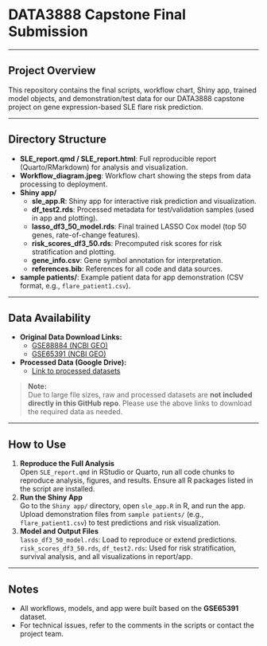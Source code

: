 <h1>DATA3888 Capstone Final Submission</h1>

<hr>

<h2>Project Overview</h2>
<p>
  This repository contains the final scripts, workflow chart, Shiny app, trained model objects, and demonstration/test data for our DATA3888 capstone project on gene expression-based SLE flare risk prediction.
</p>

<hr>

<h2>Directory Structure</h2>
<ul>
  <li><b>SLE_report.qmd / SLE_report.html</b>: Full reproducible report (Quarto/RMarkdown) for analysis and visualization.</li>
  <li><b>Workflow_diagram.jpeg</b>: Workflow chart showing the steps from data processing to deployment.</li>
  <li>
    <b>Shiny app/</b>
    <ul>
      <li><b>sle_app.R</b>: Shiny app for interactive risk prediction and visualization.</li>
      <li><b>df_test2.rds</b>: Processed metadata for test/validation samples (used in app and plotting).</li>
      <li><b>lasso_df3_50_model.rds</b>: Final trained LASSO Cox model (top 50 genes, rate-of-change features).</li>
      <li><b>risk_scores_df3_50.rds</b>: Precomputed risk scores for risk stratification and plotting.</li>
      <li><b>gene_info.csv</b>: Gene symbol annotation for interpretation.</li>
      <li><b>references.bib</b>: References for all code and data sources.</li>
    </ul>
  </li>
  <li><b>sample patients/</b>: Example patient data for app demonstration (CSV format, e.g., <code>flare_patient1.csv</code>).</li>
</ul>

<hr>

<h2>Data Availability</h2>
<ul>
  <li>
    <b>Original Data Download Links:</b>
    <ul>
      <li><a href="https://www.ncbi.nlm.nih.gov/geo/query/acc.cgi?acc=GSE88884">GSE88884 (NCBI GEO)</a></li>
      <li><a href="https://www.ncbi.nlm.nih.gov/geo/query/acc.cgi?acc=GSE65391">GSE65391 (NCBI GEO)</a></li>
    </ul>
  </li>
  <li>
    <b>Processed Data (Google Drive):</b>
    <ul>
      <li><a href="https://drive.google.com/drive/folders/1bzE2tSTAHwzK0T1qL-SuERT0yEYOGAbv">Link to processed datasets</a></li>
    </ul>
  </li>
</ul>
<blockquote>
  <b>Note:</b><br>
  Due to large file sizes, raw and processed datasets are <b>not included directly in this GitHub repo</b>. Please use the above links to download the required data as needed.
</blockquote>

<hr>

<h2>How to Use</h2>
<ol>
  <li>
    <b>Reproduce the Full Analysis</b><br>
    Open <code>SLE_report.qmd</code> in RStudio or Quarto, run all code chunks to reproduce analysis, figures, and results.  
    Ensure all R packages listed in the script are installed.
  </li>
  <li>
    <b>Run the Shiny App</b><br>
    Go to the <code>Shiny app/</code> directory, open <code>sle_app.R</code> in R, and run the app.<br>
    Upload demonstration files from <code>sample patients/</code> (e.g., <code>flare_patient1.csv</code>) to test predictions and risk visualization.
  </li>
  <li>
    <b>Model and Output Files</b><br>
    <code>lasso_df3_50_model.rds</code>: Load to reproduce or extend predictions.<br>
    <code>risk_scores_df3_50.rds</code>, <code>df_test2.rds</code>: Used for risk stratification, survival analysis, and all visualizations in report/app.
  </li>
</ol>

<hr>

<h2>Notes</h2>
<ul>
  <li>All workflows, models, and app were built based on the <b>GSE65391</b> dataset.</li>
  <li>For technical issues, refer to the comments in the scripts or contact the project team.</li>
</ul>
